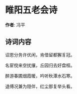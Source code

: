 # 睢阳五老会诗

**作者**: 冯平

## 诗词内容

诏恩分务许优闲，肯借留都獬豸冠。

名宦傥来空扰攘，丘园归去好盘桓。

醉游春圃烟霞暖，吟听秋潭水石寒。

退傅况兼为隠伴，红尘那复举头看。

